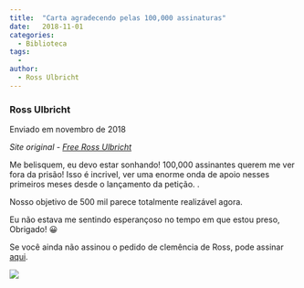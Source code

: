 ```yaml
---
title:  "Carta agradecendo pelas 100,000 assinaturas"
date:   2018-11-01
categories:
  - Biblioteca
tags:
  -
author:
  - Ross Ulbricht
---
```



### Ross Ulbricht


Enviado em novembro de 2018


_Site original - [Free Ross Ulbricht](https://freeross.org/letter-for-100k-signatures/)_

Me belisquem, eu devo estar sonhando! 100,000 assinantes querem me ver fora da prisão! Isso é incrivel, ver uma enorme onda de apoio nesses primeiros meses desde o lançamento da petição. .

Nosso objetivo de 500 mil parece totalmente realizável agora.

Eu não estava me sentindo esperançoso no tempo em que estou preso, Obrigado! 😀

Se você ainda não assinou o pedido de clemência de Ross, pode assinar [aqui](https://www.change.org/p/freerosspetition-we-seek-potus-s-clemency-for-ross-ulbricht-serving-double-life-for-a-website-realdonaldtrump-free-ross).

![](../pages/img/Ross_100k_note.jpg)
